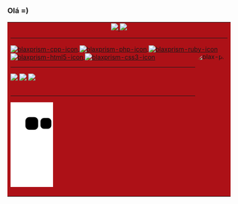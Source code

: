 ### Olá =)
<table ><tr><td bgcolor="#ad1117" width="100%" border="0px">
  <div align="center">
    <a href="https://github.com/blaxprism">
    <img height="180em" src="https://github-readme-stats.vercel.app/api?username=blaxprism&show_icons=true&theme=aura&include_all_commits=true&count_private=true"/>
    <img height="180em" src="https://github-readme-stats.vercel.app/api/top-langs/?username=blaxprism&layout=compact&langs_count=7&theme=aura"/>
  </div>
  <hr/>
  <div style="display: inline_block">
    <img align="center" alt="blaxprism-cpp-icon" height="40" width="40" src="https://cdn.jsdelivr.net/gh/devicons/devicon/icons/cplusplus/cplusplus-line.svg" />
    <img align="center" alt="blaxprism-php-icon" height="40" width="40" src="https://cdn.jsdelivr.net/gh/devicons/devicon/icons/php/php-plain.svg" />
    <img align="center" alt="blaxprism-ruby-icon" height="40" width="40" src="https://cdn.jsdelivr.net/gh/devicons/devicon/icons/ruby/ruby-plain.svg" />
    <img align="center" alt="blaxprism-html5-icon" height="40" width="40" src="https://cdn.jsdelivr.net/gh/devicons/devicon/icons/html5/html5-original.svg" />
    <img align="center" alt="blaxprism-css3-icon" height="40" width="40" src="https://cdn.jsdelivr.net/gh/devicons/devicon/icons/css3/css3-plain.svg" />
    <img align="right" alt="blax-pic" height="150" style="border-radius:50px;" src="https://instagram.fcgh11-1.fna.fbcdn.net/v/t51.2885-19/s150x150/272056900_1270048123478664_2493932329465008118_n.jpg?_nc_ht=instagram.fcgh11-1.fna.fbcdn.net&amp;_nc_cat=100&amp;_nc_ohc=FP_2yIsM_uAAX8pStqN&amp;edm=ALbqBD0BAAAA&amp;ccb=7-4&amp;oh=00_AT9PI6xbdJ2LR1lGz-C5AV_u1ZnYX6f59tOvo9ky2wtCnQ&amp;oe=620F568F&amp;_nc_sid=9a90d6" />
  </div>
   <hr/>
  <div> 
    <a href="https://www.youtube.com/channel/UC2gkbtLwh3MwcMQ6D0AhLDA" target="_blank"><img src="https://img.shields.io/badge/YouTube-FF0000?style=for-the-badge&logo=youtube&logoColor=white" target="_blank"></a>
    <a href="https://instagram.com/blaxprism" target="_blank"><img src="https://img.shields.io/badge/-Instagram-%23E4405F?style=for-the-badge&logo=instagram&logoColor=white" target="_blank"></a>  
    <a href="https://www.linkedin.com/in/fabr%C3%ADcio-jos%C3%A9-brito-839875223/" target="_blank"><img src="https://img.shields.io/badge/-LinkedIn-%230077B5?style=for-the-badge&logo=linkedin&logoColor=white" target="_blank"></a> 
   <br/><br/><hr/>

![Snake animation](https://github.com/blaxprism/blaxprism/blob/output/github-contribution-grid-snake.svg)

  </div>
</td></tr></table>
